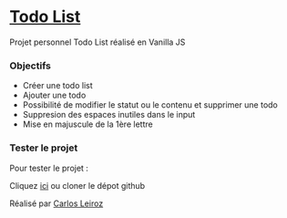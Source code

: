 # [Todo List](https://karlito14.github.io/todoList/)

Projet personnel Todo List réalisé en Vanilla JS

### Objectifs

- Créer une todo list
- Ajouter une todo
- Possibilité de modifier le statut ou le contenu et supprimer une todo
- Suppresion des espaces inutiles dans le input
- Mise en majuscule de la 1ère lettre

### Tester le projet

Pour tester le projet :

Cliquez [ici](https://karlito14.github.io/todoList/) ou cloner le dépot github

Réalisé par [Carlos Leiroz](https://www.linkedin.com/in/carlos-leiroz/)